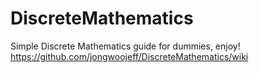 # DiscreteMathematics
Simple Discrete Mathematics guide for dummies, enjoy! https://github.com/jongwoojeff/DiscreteMathematics/wiki
